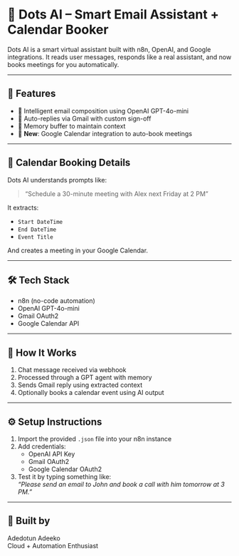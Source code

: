 
# 🤖 Dots AI – Smart Email Assistant + Calendar Booker

Dots AI is a smart virtual assistant built with n8n, OpenAI, and Google integrations. It reads user messages, responds like a real assistant, and now books meetings for you automatically.

---

## 🔧 Features

- 💬 Intelligent email composition using OpenAI GPT-4o-mini
- 📩 Auto-replies via Gmail with custom sign-off
- 🧠 Memory buffer to maintain context
- 📅 **New**: Google Calendar integration to auto-book meetings

---

## 📅 Calendar Booking Details

Dots AI understands prompts like:
> “Schedule a 30-minute meeting with Alex next Friday at 2 PM”

It extracts:
- `Start DateTime`
- `End DateTime`
- `Event Title`

And creates a meeting in your Google Calendar.

---

## 🛠️ Tech Stack

- n8n (no-code automation)
- OpenAI GPT-4o-mini
- Gmail OAuth2
- Google Calendar API

---

## 🧠 How It Works

1. Chat message received via webhook
2. Processed through a GPT agent with memory
3. Sends Gmail reply using extracted context
4. Optionally books a calendar event using AI output

---

## ⚙️ Setup Instructions

1. Import the provided `.json` file into your n8n instance
2. Add credentials:
   - OpenAI API Key
   - Gmail OAuth2
   - Google Calendar OAuth2
3. Test it by typing something like:  
   _“Please send an email to John and book a call with him tomorrow at 3 PM.”_

---

## 👤 Built by

Adedotun Adeeko  
Cloud + Automation Enthusiast
